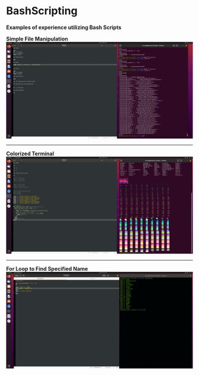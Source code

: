 # BashScripting

**Examples of experience utilizing Bash Scripts**

**Simple File Manipulation**
![File Manipulation](https://github.com/JSande2021/BashScripting/blob/main/FileManipulation.png)

<hr>

**Colorized Terminal**
![Colorized Terminal](https://github.com/JSande2021/BashScripting/blob/main/Colorized%20Terminal.png)

<hr>

**For Loop to Find Specified Name**
![For Loop to Find Name](https://github.com/JSande2021/BashScripting/blob/main/ForName.png)


